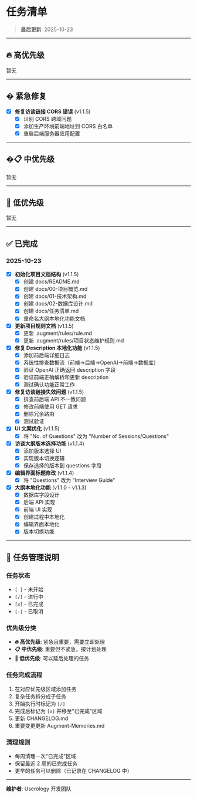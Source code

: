 # 任务清单

> **最后更新**: 2025-10-23

---

## 🔥 高优先级

暂无

---

## � 紧急修复

- [x] **修复访谈链接 CORS 错误** (v1.1.5)
  - [x] 识别 CORS 跨域问题
  - [x] 添加生产环境前端地址到 CORS 白名单
  - [x] 重启后端服务器应用配置

---

## �📋 中优先级

暂无

---

## 📌 低优先级

暂无

---

## ✅ 已完成

### 2025-10-23

- [x] **初始化项目文档结构** (v1.1.5)
  - [x] 创建 docs/README.md
  - [x] 创建 docs/00-项目概览.md
  - [x] 创建 docs/01-技术架构.md
  - [x] 创建 docs/02-数据库设计.md
  - [x] 创建 docs/任务清单.md
  - [x] 重命名大纲本地化功能文档

- [x] **更新项目规则文档** (v1.1.5)
  - [x] 更新 .augment/rules/rule.md
  - [x] 更新 .augment/rules/项目状态维护规则.md

- [x] **修复 Description 本地化功能** (v1.1.5)
  - [x] 添加前后端详细日志
  - [x] 系统性排查数据流（前端→后端→OpenAI→前端→数据库）
  - [x] 验证 OpenAI 正确返回 description 字段
  - [x] 验证前端正确解析和更新 description
  - [x] 测试确认功能正常工作

- [x] **修复访谈链接失效问题** (v1.1.5)
  - [x] 排查前后端 API 不一致问题
  - [x] 修改前端使用 GET 请求
  - [x] 删除冗余路由
  - [x] 测试验证

- [x] **UI 文案优化** (v1.1.5)
  - [x] 将 "No. of Questions" 改为 "Number of Sessions/Questions"

- [x] **访谈大纲版本选择功能** (v1.1.4)
  - [x] 添加版本选择 UI
  - [x] 实现版本切换逻辑
  - [x] 保存选择的版本到 questions 字段

- [x] **编辑界面标题修改** (v1.1.4)
  - [x] 将 "Questions" 改为 "Interview Guide"

- [x] **大纲本地化功能** (v1.1.0 - v1.1.3)
  - [x] 数据库字段设计
  - [x] 后端 API 实现
  - [x] 前端 UI 实现
  - [x] 创建过程中本地化
  - [x] 编辑界面本地化
  - [x] 版本切换功能

---

## 📝 任务管理说明

### 任务状态

- `[ ]` - 未开始
- `[/]` - 进行中
- `[x]` - 已完成
- `[-]` - 已取消

### 优先级分类

- **🔥 高优先级**: 紧急且重要，需要立即处理
- **📋 中优先级**: 重要但不紧急，按计划处理
- **📌 低优先级**: 可以延后处理的任务

### 任务完成流程

1. 在对应优先级区域添加任务
2. 复杂任务拆分成子任务
3. 开始执行时标记为 `[/]`
4. 完成后标记为 `[x]` 并移至"已完成"区域
5. 更新 CHANGELOG.md
6. 重要变更更新 Augment-Memories.md

### 清理规则

- 每周清理一次"已完成"区域
- 保留最近 2 周的已完成任务
- 更早的任务可以删除（已记录在 CHANGELOG 中）

---

**维护者**: Userology 开发团队


